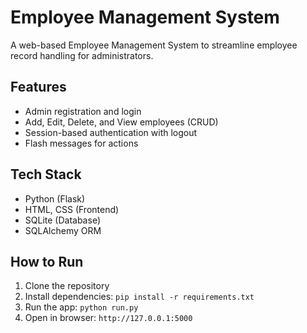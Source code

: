 # Employee Management System

A web-based Employee Management System to streamline employee record handling for administrators.

## Features
- Admin registration and login
- Add, Edit, Delete, and View employees (CRUD)
- Session-based authentication with logout
- Flash messages for actions

## Tech Stack
- Python (Flask)
- HTML, CSS (Frontend)
- SQLite (Database)
- SQLAlchemy ORM

## How to Run
1. Clone the repository
2. Install dependencies: `pip install -r requirements.txt`
3. Run the app: `python run.py`
4. Open in browser: `http://127.0.0.1:5000`
